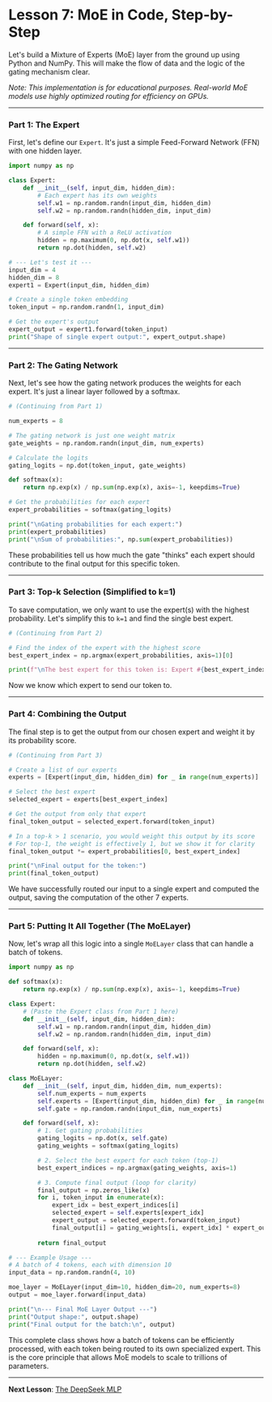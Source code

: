 # Lesson 7: MoE in Code, Step-by-Step

Let's build a Mixture of Experts (MoE) layer from the ground up using Python and NumPy. This will make the flow of data and the logic of the gating mechanism clear.

*Note: This implementation is for educational purposes. Real-world MoE models use highly optimized routing for efficiency on GPUs.*

---

### Part 1: The Expert

First, let's define our `Expert`. It's just a simple Feed-Forward Network (FFN) with one hidden layer.

```python
import numpy as np

class Expert:
    def __init__(self, input_dim, hidden_dim):
        # Each expert has its own weights
        self.w1 = np.random.randn(input_dim, hidden_dim)
        self.w2 = np.random.randn(hidden_dim, input_dim)

    def forward(self, x):
        # A simple FFN with a ReLU activation
        hidden = np.maximum(0, np.dot(x, self.w1))
        return np.dot(hidden, self.w2)

# --- Let's test it ---
input_dim = 4
hidden_dim = 8
expert1 = Expert(input_dim, hidden_dim)

# Create a single token embedding
token_input = np.random.randn(1, input_dim)

# Get the expert's output
expert_output = expert1.forward(token_input)
print("Shape of single expert output:", expert_output.shape)
```

---

### Part 2: The Gating Network

Next, let's see how the gating network produces the weights for each expert. It's just a linear layer followed by a softmax.

```python
# (Continuing from Part 1)

num_experts = 8

# The gating network is just one weight matrix
gate_weights = np.random.randn(input_dim, num_experts)

# Calculate the logits
gating_logits = np.dot(token_input, gate_weights)

def softmax(x):
    return np.exp(x) / np.sum(np.exp(x), axis=-1, keepdims=True)

# Get the probabilities for each expert
expert_probabilities = softmax(gating_logits)

print("\nGating probabilities for each expert:")
print(expert_probabilities)
print("\nSum of probabilities:", np.sum(expert_probabilities))
```
These probabilities tell us how much the gate "thinks" each expert should contribute to the final output for this specific token.

---

### Part 3: Top-k Selection (Simplified to k=1)

To save computation, we only want to use the expert(s) with the highest probability. Let's simplify this to `k=1` and find the single best expert.

```python
# (Continuing from Part 2)

# Find the index of the expert with the highest score
best_expert_index = np.argmax(expert_probabilities, axis=1)[0]

print(f"\nThe best expert for this token is: Expert #{best_expert_index}")
```
Now we know which expert to send our token to.

---

### Part 4: Combining the Output

The final step is to get the output from our chosen expert and weight it by its probability score.

```python
# (Continuing from Part 3)

# Create a list of our experts
experts = [Expert(input_dim, hidden_dim) for _ in range(num_experts)]

# Select the best expert
selected_expert = experts[best_expert_index]

# Get the output from only that expert
final_token_output = selected_expert.forward(token_input)

# In a top-k > 1 scenario, you would weight this output by its score
# For top-1, the weight is effectively 1, but we show it for clarity
final_token_output *= expert_probabilities[0, best_expert_index]

print("\nFinal output for the token:")
print(final_token_output)
```
We have successfully routed our input to a single expert and computed the output, saving the computation of the other 7 experts.

---

### Part 5: Putting It All Together (The MoELayer)

Now, let's wrap all this logic into a single `MoELayer` class that can handle a batch of tokens.

```python
import numpy as np

def softmax(x):
    return np.exp(x) / np.sum(np.exp(x), axis=-1, keepdims=True)

class Expert:
    # (Paste the Expert class from Part 1 here)
    def __init__(self, input_dim, hidden_dim):
        self.w1 = np.random.randn(input_dim, hidden_dim)
        self.w2 = np.random.randn(hidden_dim, input_dim)

    def forward(self, x):
        hidden = np.maximum(0, np.dot(x, self.w1))
        return np.dot(hidden, self.w2)

class MoELayer:
    def __init__(self, input_dim, hidden_dim, num_experts):
        self.num_experts = num_experts
        self.experts = [Expert(input_dim, hidden_dim) for _ in range(num_experts)]
        self.gate = np.random.randn(input_dim, num_experts)

    def forward(self, x):
        # 1. Get gating probabilities
        gating_logits = np.dot(x, self.gate)
        gating_weights = softmax(gating_logits)

        # 2. Select the best expert for each token (top-1)
        best_expert_indices = np.argmax(gating_weights, axis=1)

        # 3. Compute final output (loop for clarity)
        final_output = np.zeros_like(x)
        for i, token_input in enumerate(x):
            expert_idx = best_expert_indices[i]
            selected_expert = self.experts[expert_idx]
            expert_output = selected_expert.forward(token_input)
            final_output[i] = gating_weights[i, expert_idx] * expert_output
        
        return final_output

# --- Example Usage ---
# A batch of 4 tokens, each with dimension 10
input_data = np.random.randn(4, 10)

moe_layer = MoELayer(input_dim=10, hidden_dim=20, num_experts=8)
output = moe_layer.forward(input_data)

print("\n--- Final MoE Layer Output ---")
print("Output shape:", output.shape)
print("Final output for the batch:\n", output)
```
This complete class shows how a batch of tokens can be efficiently processed, with each token being routed to its own specialized expert. This is the core principle that allows MoE models to scale to trillions of parameters.

---

**Next Lesson**: [The DeepSeek MLP](08_the_deepseek_mlp.md)
